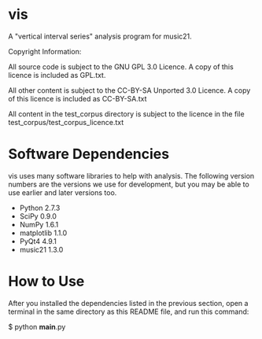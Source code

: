 vis
===

A "vertical interval series" analysis program for music21.

Copyright Information:

All source code is subject to the GNU GPL 3.0 Licence. A copy of this licence is included as GPL.txt.

All other content is subject to the CC-BY-SA Unported 3.0 Licence. A copy of this licence is included as CC-BY-SA.txt

All content in the test_corpus directory is subject to the licence in the file test_corpus/test_corpus_licence.txt

Software Dependencies
=====================
vis uses many software libraries to help with analysis. The following version numbers are the versions we use for development, but you may be able to use earlier and later versions too.

- Python 2.7.3
- SciPy 0.9.0
- NumPy 1.6.1
- matplotlib 1.1.0
- PyQt4 4.9.1
- music21 1.3.0

How to Use
==========
After you installed the dependencies listed in the previous section, open a terminal in the same directory as this README file, and run this command:

$ python __main__.py
